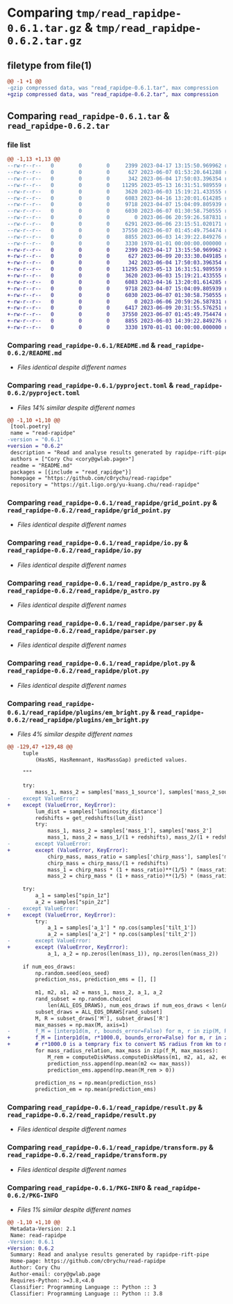 # Comparing `tmp/read_rapidpe-0.6.1.tar.gz` & `tmp/read_rapidpe-0.6.2.tar.gz`

## filetype from file(1)

```diff
@@ -1 +1 @@
-gzip compressed data, was "read_rapidpe-0.6.1.tar", max compression
+gzip compressed data, was "read_rapidpe-0.6.2.tar", max compression
```

## Comparing `read_rapidpe-0.6.1.tar` & `read_rapidpe-0.6.2.tar`

### file list

```diff
@@ -1,13 +1,13 @@
--rw-r--r--   0        0        0     2399 2023-04-17 13:15:50.969962 read_rapidpe-0.6.1/README.md
--rw-r--r--   0        0        0      627 2023-06-07 01:53:20.641288 read_rapidpe-0.6.1/pyproject.toml
--rw-r--r--   0        0        0      342 2023-06-04 17:50:03.396354 read_rapidpe-0.6.1/read_rapidpe/__init__.py
--rw-r--r--   0        0        0    11295 2023-05-13 16:31:51.989559 read_rapidpe-0.6.1/read_rapidpe/grid_point.py
--rw-r--r--   0        0        0     3620 2023-06-03 15:19:21.433555 read_rapidpe-0.6.1/read_rapidpe/io.py
--rw-r--r--   0        0        0     6083 2023-04-16 13:20:01.614285 read_rapidpe-0.6.1/read_rapidpe/p_astro.py
--rw-r--r--   0        0        0     9718 2023-04-07 15:04:09.805939 read_rapidpe-0.6.1/read_rapidpe/parser.py
--rw-r--r--   0        0        0     6030 2023-06-07 01:30:58.750555 read_rapidpe-0.6.1/read_rapidpe/plot.py
--rw-r--r--   0        0        0        0 2023-06-06 20:59:26.587831 read_rapidpe-0.6.1/read_rapidpe/plugins/__init__.py
--rw-r--r--   0        0        0     6291 2023-06-06 23:15:51.020171 read_rapidpe-0.6.1/read_rapidpe/plugins/em_bright.py
--rw-r--r--   0        0        0    37550 2023-06-07 01:45:49.754474 read_rapidpe-0.6.1/read_rapidpe/result.py
--rw-r--r--   0        0        0     8855 2023-06-03 14:39:22.849276 read_rapidpe-0.6.1/read_rapidpe/transform.py
--rw-r--r--   0        0        0     3330 1970-01-01 00:00:00.000000 read_rapidpe-0.6.1/PKG-INFO
+-rw-r--r--   0        0        0     2399 2023-04-17 13:15:50.969962 read_rapidpe-0.6.2/README.md
+-rw-r--r--   0        0        0      627 2023-06-09 20:33:30.049185 read_rapidpe-0.6.2/pyproject.toml
+-rw-r--r--   0        0        0      342 2023-06-04 17:50:03.396354 read_rapidpe-0.6.2/read_rapidpe/__init__.py
+-rw-r--r--   0        0        0    11295 2023-05-13 16:31:51.989559 read_rapidpe-0.6.2/read_rapidpe/grid_point.py
+-rw-r--r--   0        0        0     3620 2023-06-03 15:19:21.433555 read_rapidpe-0.6.2/read_rapidpe/io.py
+-rw-r--r--   0        0        0     6083 2023-04-16 13:20:01.614285 read_rapidpe-0.6.2/read_rapidpe/p_astro.py
+-rw-r--r--   0        0        0     9718 2023-04-07 15:04:09.805939 read_rapidpe-0.6.2/read_rapidpe/parser.py
+-rw-r--r--   0        0        0     6030 2023-06-07 01:30:58.750555 read_rapidpe-0.6.2/read_rapidpe/plot.py
+-rw-r--r--   0        0        0        0 2023-06-06 20:59:26.587831 read_rapidpe-0.6.2/read_rapidpe/plugins/__init__.py
+-rw-r--r--   0        0        0     6417 2023-06-09 20:31:55.576251 read_rapidpe-0.6.2/read_rapidpe/plugins/em_bright.py
+-rw-r--r--   0        0        0    37550 2023-06-07 01:45:49.754474 read_rapidpe-0.6.2/read_rapidpe/result.py
+-rw-r--r--   0        0        0     8855 2023-06-03 14:39:22.849276 read_rapidpe-0.6.2/read_rapidpe/transform.py
+-rw-r--r--   0        0        0     3330 1970-01-01 00:00:00.000000 read_rapidpe-0.6.2/PKG-INFO
```

### Comparing `read_rapidpe-0.6.1/README.md` & `read_rapidpe-0.6.2/README.md`

 * *Files identical despite different names*

### Comparing `read_rapidpe-0.6.1/pyproject.toml` & `read_rapidpe-0.6.2/pyproject.toml`

 * *Files 14% similar despite different names*

```diff
@@ -1,10 +1,10 @@
 [tool.poetry]
 name = "read-rapidpe"
-version = "0.6.1"
+version = "0.6.2"
 description = "Read and analyse results generated by rapidpe-rift-pipe"
 authors = ["Cory Chu <cory@gwlab.page>"]
 readme = "README.md"
 packages = [{include = "read_rapidpe"}]
 homepage = "https://github.com/c0rychu/read-rapidpe"
 repository = "https://git.ligo.org/yu-kuang.chu/read-rapidpe"
```

### Comparing `read_rapidpe-0.6.1/read_rapidpe/grid_point.py` & `read_rapidpe-0.6.2/read_rapidpe/grid_point.py`

 * *Files identical despite different names*

### Comparing `read_rapidpe-0.6.1/read_rapidpe/io.py` & `read_rapidpe-0.6.2/read_rapidpe/io.py`

 * *Files identical despite different names*

### Comparing `read_rapidpe-0.6.1/read_rapidpe/p_astro.py` & `read_rapidpe-0.6.2/read_rapidpe/p_astro.py`

 * *Files identical despite different names*

### Comparing `read_rapidpe-0.6.1/read_rapidpe/parser.py` & `read_rapidpe-0.6.2/read_rapidpe/parser.py`

 * *Files identical despite different names*

### Comparing `read_rapidpe-0.6.1/read_rapidpe/plot.py` & `read_rapidpe-0.6.2/read_rapidpe/plot.py`

 * *Files identical despite different names*

### Comparing `read_rapidpe-0.6.1/read_rapidpe/plugins/em_bright.py` & `read_rapidpe-0.6.2/read_rapidpe/plugins/em_bright.py`

 * *Files 4% similar despite different names*

```diff
@@ -129,47 +129,48 @@
     tuple
         (HasNS, HasRemnant, HasMassGap) predicted values.
 
     """
 
     try:
         mass_1, mass_2 = samples['mass_1_source'], samples['mass_2_source']
-    except ValueError:
+    except (ValueError, KeyError):
         lum_dist = samples['luminosity_distance']
         redshifts = get_redshifts(lum_dist)
         try:
             mass_1, mass_2 = samples['mass_1'], samples['mass_2']
             mass_1, mass_2 = mass_1/(1 + redshifts), mass_2/(1 + redshifts)
-        except ValueError:
+        except (ValueError, KeyError):
             chirp_mass, mass_ratio = samples['chirp_mass'], samples['mass_ratio']  # noqa:E501
             chirp_mass = chirp_mass/(1 + redshifts)
             mass_1 = chirp_mass * (1 + mass_ratio)**(1/5) * (mass_ratio)**(-3/5)  # noqa:E501
             mass_2 = chirp_mass * (1 + mass_ratio)**(1/5) * (mass_ratio)**(2/5)
 
     try:
         a_1 = samples["spin_1z"]
         a_2 = samples["spin_2z"]
-    except ValueError:
+    except (ValueError, KeyError):
         try:
             a_1 = samples['a_1'] * np.cos(samples['tilt_1'])
             a_2 = samples['a_2'] * np.cos(samples['tilt_2'])
-        except ValueError:
+        except (ValueError, KeyError):
             a_1, a_2 = np.zeros(len(mass_1)), np.zeros(len(mass_2))
 
     if num_eos_draws:
         np.random.seed(eos_seed)
         prediction_nss, prediction_ems = [], []
 
         m1, m2, a1, a2 = mass_1, mass_2, a_1, a_2
         rand_subset = np.random.choice(
             len(ALL_EOS_DRAWS), num_eos_draws if num_eos_draws < len(ALL_EOS_DRAWS) else len(ALL_EOS_DRAWS))  # noqa:E501
         subset_draws = ALL_EOS_DRAWS[rand_subset]
         M, R = subset_draws['M'], subset_draws['R']
         max_masses = np.max(M, axis=1)
-        f_M = [interp1d(m, r, bounds_error=False) for m, r in zip(M, R)]
+        f_M = [interp1d(m, r*1000.0, bounds_error=False) for m, r in zip(M, R)]
+        # r*1000.0 is a temprary fix to convert NS radius from km to m
         for mass_radius_relation, max_mass in zip(f_M, max_masses):
             M_rem = computeDiskMass.computeDiskMass(m1, m2, a1, a2, eosname=mass_radius_relation, max_mass=max_mass)  # noqa:E501
             prediction_nss.append(np.mean(m2 <= max_mass))
             prediction_ems.append(np.mean(M_rem > 0))
 
         prediction_ns = np.mean(prediction_nss)
         prediction_em = np.mean(prediction_ems)
```

### Comparing `read_rapidpe-0.6.1/read_rapidpe/result.py` & `read_rapidpe-0.6.2/read_rapidpe/result.py`

 * *Files identical despite different names*

### Comparing `read_rapidpe-0.6.1/read_rapidpe/transform.py` & `read_rapidpe-0.6.2/read_rapidpe/transform.py`

 * *Files identical despite different names*

### Comparing `read_rapidpe-0.6.1/PKG-INFO` & `read_rapidpe-0.6.2/PKG-INFO`

 * *Files 1% similar despite different names*

```diff
@@ -1,10 +1,10 @@
 Metadata-Version: 2.1
 Name: read-rapidpe
-Version: 0.6.1
+Version: 0.6.2
 Summary: Read and analyse results generated by rapidpe-rift-pipe
 Home-page: https://github.com/c0rychu/read-rapidpe
 Author: Cory Chu
 Author-email: cory@gwlab.page
 Requires-Python: >=3.8,<4.0
 Classifier: Programming Language :: Python :: 3
 Classifier: Programming Language :: Python :: 3.8
```

